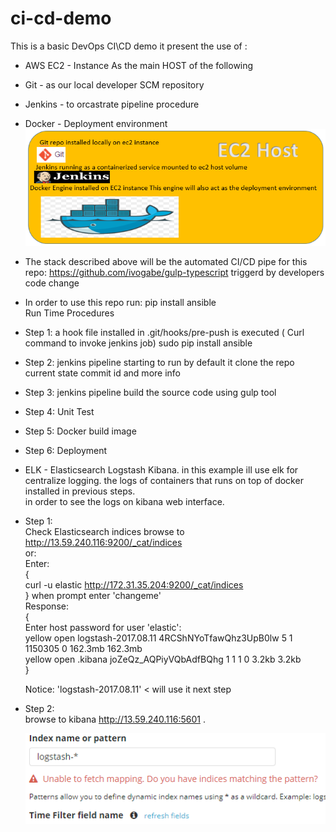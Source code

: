 # ci-cd-demo
This is a basic DevOps CI\CD demo
it present the use of :
- AWS EC2 - Instance As the main HOST of the following  
- Git - as our local developer SCM repository
- Jenkins - to orcastrate pipeline procedure
- Docker - Deployment environment
![Alt text](https://github.com/BoazHalter/ci-cd-demo/blob/master/CI-CD-infrastucture-architecture5.PNG "Arcitecture Overview:")

- The stack described above will be the automated CI/CD pipe for this repo:
  https://github.com/ivogabe/gulp-typescript
  triggerd by developers code change
- In order to use this repo run: pip install ansible  
Run Time Procedures
- Step 1:
    a hook file installed in .git/hooks/pre-push is executed ( Curl command to invoke jenkins job)
    sudo pip install ansible
- Step 2:
    jenkins pipeline starting to run by default it clone the repo current state commit id and more info
- Step 3:
    jenkins pipeline build the source code using gulp tool
- Step 4:
    Unit Test 
- Step 5:
    Docker build image
- Step 6:
    Deployment

- ELK - Elasticsearch Logstash Kibana.
  in this example ill use elk for centralize logging. 
  the logs of containers that runs on top of docker installed in previous steps.  
  in order to see the logs on kibana web interface.
- Step 1: <br />
  Check Elasticsearch indices browse to http://13.59.240.116:9200/_cat/indices <br />
   or:<br />
  Enter:<br />
    {<br />
	  curl -u elastic http://172.31.35.204:9200/_cat/indices <br />
	}  when prompt enter 'changeme' <br />
  Response:<br />
  {<br />
    Enter host password for user 'elastic': <br />
    yellow open logstash-2017.08.11 4RCShNYoTfawQhz3UpB0lw 5 1 1150305 0 162.3mb 162.3mb <br /> 
    yellow open .kibana             joZeQz_AQPiyVQbAdfBQhg 1 1       1 0   3.2kb   3.2kb <br />
  }<br />
    
	Notice: 'logstash-2017.08.11' < will use it next step <br />
- Step 2: <br />
  browse to kibana http://13.59.240.116:5601 . <br />
   
  ![Alt text](https://github.com/BoazHalter/ci-cd-demo/blob/master/kibanaIndex.PNG )
 
   
